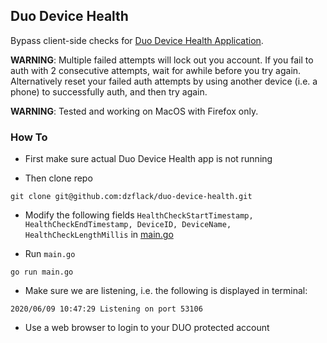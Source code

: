 ## Duo Device Health

Bypass client-side checks for [Duo Device Health Application](https://duo.com/docs/device-health).

**WARNING**: Multiple failed attempts will lock out you account. If you fail to auth with 2 consecutive attempts, wait for awhile before you try again. Alternatively reset your failed auth attempts by using another device (i.e. a phone) to successfully auth, and then try again.

**WARNING**: Tested and working on MacOS with Firefox only. 

### How To

* First make sure actual Duo Device Health app is not running

* Then clone repo

```
git clone git@github.com:dzflack/duo-device-health.git
```

* Modify the following fields `HealthCheckStartTimestamp, HealthCheckEndTimestamp, DeviceID, DeviceName, HealthCheckLengthMillis` in [main.go](https://github.com/dzflack/duo-device-health/blob/master/main.go#L63-L79)

* Run `main.go`

```
go run main.go
```

* Make sure we are listening, i.e. the following is displayed in terminal:

```
2020/06/09 10:47:29 Listening on port 53106
```

* Use a web browser to login to your DUO protected account


